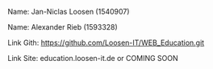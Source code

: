 Name: Jan-Niclas Loosen (1540907)

Name: Alexander Rieb (1593328)


Link Gith: https://github.com/Loosen-IT/WEB_Education.git

Link Site: education.loosen-it.de or COMING SOON
